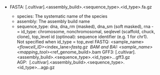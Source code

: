 - FASTA: <species>[.cultivar].<assembly_build>.<sequence_type>.<id_type>.<id>fa.gz
  - species: The systematic name of the species
  - assembly: The assembly build name
  - sequence_type: dna, dna_rm (masked), dna_sm (soft masked), rna
  -= id_type: chromosome, nonchromosomal, seqlevel (scaffold, chuck, clone), top_level
id (optinoal): sequence identifier (e.g. 1 for chr1). Not specified when id_type = top_evel
FASTQ: <sample_name>_<flowcell_ID>_<index_lane>_<readNum>_fastq.gz 
BAM and BAI: <sample_name>_<mapping_tool>_<ref_genome_build>.bam
GFF3: <species>[.cultivar].<assembly_build>.<sequence_type>.<id_type>.<id>.<purpose>.gff3.gz 
AGP:  <species>[.cultivar].<assembly_build>.<sequence_type>.<id_type>.<id>.<purpose>.agp.gz 